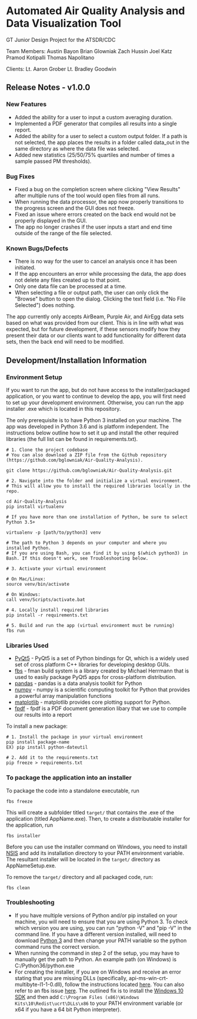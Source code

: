 # Automated Air Quality Analysis and Data Visualization Tool

GT Junior Design Project for the ATSDR/CDC

Team Members:
Austin Bayon
Brian Glowniak
Zach Hussin
Joel Katz
Pramod Kotipalli
Thomas Napolitano

Clients:
Lt. Aaron Grober
Lt. Bradley Goodwin

## Release Notes - v1.0.0

### New Features
* Added the ability for a user to input a custom averaging duration.
* Implemented a PDF generator that compiles all results into a single report.
* Added the ability for a user to select a custom output folder. If a path is not selected, the app places the results in a folder called data_out in the same directory as where the data file was selected.
* Added new statistics (25/50/75% quartiles and number of times a sample passed PM thresholds).

### Bug Fixes
* Fixed a bug on the completion screen where clicking "View Results" after multiple runs of the tool would open files from all runs.
* When running the data processor, the app now properly transitions to the progress screen and the GUI does not freeze.
* Fixed an issue where errors created on the back end would not be properly displayed in the GUI.
* The app no longer crashes if the user inputs a start and end time outside of the range of the file selected.

### Known Bugs/Defects
* There is no way for the user to cancel an analysis once it has been initiated.
* If the app encounters an error while processing the data, the app does not delete any files created up to that point.
* Only one data file can be processed at a time.
* When selecting a file or output path, the user can only click the "Browse" button to open the dialog. Clicking the text field (i.e. "No File Selected") does nothing.

The app currently only accepts AirBeam, Purple Air, and AirEgg data sets based on what was provided from our client. This is in line with what was expected, but for future development, if these sensors modify how they present their data or our clients want to add functionality for different data sets, then the back end will need to be modified.

## Development/Installation Information

### Environment Setup

If you want to run the app, but do not have access to the installer/packaged application, or you want to continue to develop the app, you will first need to set up your development environment. Otherwise, you can run the app installer .exe which is located in this repository.

The only prerequisite is to have Python 3 installed on your machine. The app was developed in Python 3.6 and is platform independent. The instructions below outline how to set it up and install the other required libraries (the full list can be found in requirements.txt).

```shell
# 1. Clone the project codebase
# You can also download a ZIP file from the Github repository (https://github.com/bglowniak/Air-Quality-Analysis).

git clone https://github.com/bglowniak/Air-Quality-Analysis.git

# 2. Navigate into the folder and initialize a virtual environment.
# This will allow you to install the required libraries locally in the repo.

cd Air-Quality-Analysis
pip install virtualenv

# If you have more than one installation of Python, be sure to select Python 3.5+

virtualenv -p [path/to/python3] venv

# The path to Python 3 depends on your computer and where you installed Python.
# If you are using Bash, you can find it by using $(which python3) in Bash. If this doesn't work, see Troubleshooting below.

# 3. Activate your virtual environment

# On Mac/Linux:
source venv/bin/activate

# On Windows:
call venv/Scripts/activate.bat

# 4. Locally install required libraries
pip install -r requirements.txt

# 5. Build and run the app (virtual environment must be running)
fbs run
```

### Libraries Used
  * [PyQt5](https://pypi.org/project/PyQt5) - PyQt5 is a set of Python bindings for Qt, which is a widely used set of cross platform C++ libraries for developing desktop GUIs.
  * [fbs](https://github.com/mherrmann/fbs) - fman build system is a library created by Michael Herrmann that is used to easily package PyQt5 apps for cross-platform distribution.
  * [pandas](https://pandas.pydata.org/) - pandas is a data analysis toolkit for Python
  * [numpy](https://www.numpy.org/) - numpy is a scientific computing toolkit for Python that provides a powerful array manipulation functions
  * [matplotlib](https://matplotlib.org/) - matplotlib provides core plotting support for Python.
  * [fpdf](https://pyfpdf.readthedocs.io/en/latest/) - fpdf is a PDF document generation libary that we use to compile our results into a report

To install a new package:
```shell
# 1. Install the package in your virtual environment
pip install package-name
EX) pip install python-dateutil

# 2. Add it to the requirements.txt
pip freeze > requirements.txt
```

### To package the application into an installer

To package the code into a standalone executable, run

```shell
fbs freeze
```

This will create a subfolder titled `target/` that contains the .exe of the application (titled AppName.exe). Then, to create a distributable installer for the application, run

```shell
fbs installer
```

Before you can use the installer command on Windows, you need to install [NSIS](http://nsis.sourceforge.net/Main_Page) and add its installation directory to your PATH environment variable. The resultant installer will be located in the `target/` directory as AppNameSetup.exe.

To remove the `target/` directory and all packaged code, run:

```shell
fbs clean
```

### Troubleshooting
* If you have multiple versions of Python and/or pip installed on your machine, you will need to ensure that you are using Python 3. To check which version you are using, you can run "python -V" and "pip -V" in the command line. If you have a different version installed, will need to download [Python 3](https://www.python.org/downloads/) and then change your PATH variable so the python command runs the correct version.
* When running the command in step 2 of the setup, you may have to manually get the path to Python. An example path (on Windows) is C:/Python36/python.exe
* For creating the installer, if you are on Windows and receive an error stating that you are missing DLLs (specifically, api-ms-win-crt-multibyte-l1-1-0.dll), follow the instructions located [here](https://answers.microsoft.com/en-us/windows/forum/windows_10-other_settings/problem-with-universal-runtime-on-windows-10-pro/9fda2f7d-5cf8-4906-a542-77147e557d5d?auth=1). You can also refer to an fbs issue [here](https://github.com/mherrmann/fbs-tutorial/issues/4). The outlined fix is to install the [Windows 10 SDK](https://dev.windows.com/en-us/downloads/windows-10-sdk) and then add `C:\Program Files (x86)\Windows Kits\10\Redist\ucrt\DLLs\x86` to your PATH environment variable (or x64 if you have a 64 bit Python interpreter).
